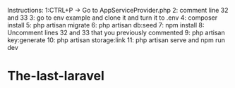 Instructions: 
1:CTRL+P -> Go to AppServiceProvider.php 
2: comment line 32 and 33 
3: go to env example and clone it and turn it to .env 
4: composer install 
5: php artisan migrate 
6: php artisan db:seed 
7: npm install 
8: Uncomment lines 32 and 33 that you previously commented 
9: php artisan key:generate 
10: php artisan storage:link 
11: php artisan serve and npm run dev
# The-last-laravel
